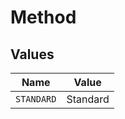 # Method


## Values

| Name       | Value      |
| ---------- | ---------- |
| `STANDARD` | Standard   |